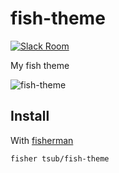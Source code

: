 # fish-theme

[![Slack Room][slack-badge]][slack-link]

My fish theme

![fish-theme]

## Install

With [fisherman]

```
fisher tsub/fish-theme
```

[slack-link]: https://fisherman-wharf.herokuapp.com
[slack-badge]: https://fisherman-wharf.herokuapp.com/badge.svg
[fisherman]: https://github.com/fisherman/fisherman
[fish-theme]: https://cloud.githubusercontent.com/assets/8317250/13661599/777665a2-e6d7-11e5-9078-eae115fa140a.png
